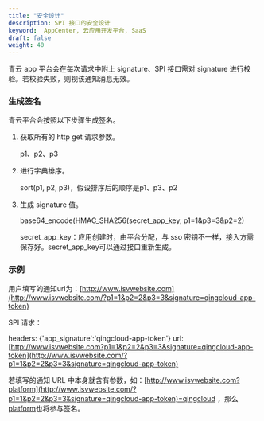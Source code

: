 ```yaml
---
title: "安全设计"
description: SPI 接口的安全设计
keyword:  AppCenter, 云应用开发平台, SaaS 
draft: false
weight: 40
---
```


青云 app 平台会在每次请求中附上 signature、SPI 接口需对 signature 进行校验。若校验失败，则视该通知消息无效。

### 生成签名

青云平台会按照以下步骤生成签名。

1. 获取所有的 http get 请求参数。

   p1、p2、p3

2. 进行字典排序。

   sort(p1, p2, p3)，假设排序后的顺序是p1、p3、p2

3. 生成 signature 值。

   base64_encode(HMAC_SHA256(secret_app_key, p1=1&p3=3&p2=2)

   secret_app_key：应用创建时，由平台分配，与 sso 密钥不一样，接入方需保存好。secret_app_key可以通过接口重新生成。

### 示例

用户填写的通知url为：[http://www.isvwebsite.com](http://www.isvwebsite.com/?p1=1&p2=2&p3=3&signature=qingcloud-app-token)

SPI 请求：

headers: {'app_signature':'qingcloud-app-token'}
url: [http://www.isvwebsite.com?p1=1&p2=2&p3=3&signature=qingcloud-app-token](http://www.isvwebsite.com/?p1=1&p2=2&p3=3&signature=qingcloud-app-token)

若填写的通知 URL 中本身就含有参数，如：[http://www.isvwebsite.com?platform](http://www.isvwebsite.com/?p1=1&p2=2&p3=3&signature=qingcloud-app-token)=qingcloud ，那么[platform](http://www.isvwebsite.com/?p1=1&p2=2&p3=3&signature=qingcloud-app-token)也将参与签名。


